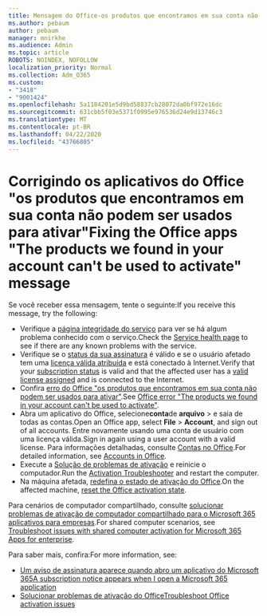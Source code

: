 ```yaml
---
title: Mensagem do Office-os produtos que encontramos em sua conta não podem ser usados para ativar
ms.author: pebaum
author: pebaum
manager: mnirkhe
ms.audience: Admin
ms.topic: article
ROBOTS: NOINDEX, NOFOLLOW
localization_priority: Normal
ms.collection: Adm_O365
ms.custom:
- "3418"
- "9001424"
ms.openlocfilehash: 5a1184201e5d9bd58837cb28072da0bf972e16dc
ms.sourcegitcommit: 631cbb5f03e5371f0995e976536d24e9d13746c3
ms.translationtype: MT
ms.contentlocale: pt-BR
ms.lasthandoff: 04/22/2020
ms.locfileid: "43766805"
---
```

# <a name="fixing-the-office-apps-the-products-we-found-in-your-account-cant-be-used-to-activate-message"></a><span data-ttu-id="ab6f5-102">Corrigindo os aplicativos do Office "os produtos que encontramos em sua conta não podem ser usados para ativar"</span><span class="sxs-lookup"><span data-stu-id="ab6f5-102">Fixing the Office apps "The products we found in your account can't be used to activate" message</span></span>

<span data-ttu-id="ab6f5-103">Se você receber essa mensagem, tente o seguinte:</span><span class="sxs-lookup"><span data-stu-id="ab6f5-103">If you receive this message, try the following:</span></span>

- <span data-ttu-id="ab6f5-104">Verifique a [página integridade do serviço](https://docs.microsoft.com/office365/enterprise/view-service-health) para ver se há algum problema conhecido com o serviço.</span><span class="sxs-lookup"><span data-stu-id="ab6f5-104">Check the [Service health page](https://docs.microsoft.com/office365/enterprise/view-service-health) to see if there are any known problems with the service.</span></span>
- <span data-ttu-id="ab6f5-105">Verifique se o [status da sua assinatura](https://support.office.com/article/0d23d3c0-c19c-4b2f-9845-5344fedc4380#bkmk_checksubscription) é válido e se o usuário afetado tem uma [licença válida atribuída](https://support.office.com/article/997596B5-4173-4627-B915-36ABAC6786DC) e está conectado à Internet.</span><span class="sxs-lookup"><span data-stu-id="ab6f5-105">Verify that your [subscription status](https://support.office.com/article/0d23d3c0-c19c-4b2f-9845-5344fedc4380#bkmk_checksubscription) is valid and that the affected user has a [valid license assigned](https://support.office.com/article/997596B5-4173-4627-B915-36ABAC6786DC) and is connected to the Internet.</span></span> 
- <span data-ttu-id="ab6f5-106">Confira [erro do Office "os produtos que encontramos em sua conta não podem ser usados para ativar"](https://support.office.com/article/c9f9a0b3-5aae-4131-8077-21e6a59f141e).</span><span class="sxs-lookup"><span data-stu-id="ab6f5-106">See [Office error "The products we found in your account can't be used to activate"](https://support.office.com/article/c9f9a0b3-5aae-4131-8077-21e6a59f141e).</span></span>
- <span data-ttu-id="ab6f5-107">Abra um aplicativo do Office, selecione**conta**de **arquivo** > e saia de todas as contas.</span><span class="sxs-lookup"><span data-stu-id="ab6f5-107">Open an Office app, select **File** > **Account**, and sign out of all accounts.</span></span> <span data-ttu-id="ab6f5-108">Entre novamente usando uma conta de usuário com uma licença válida.</span><span class="sxs-lookup"><span data-stu-id="ab6f5-108">Sign in again using a user account with a valid license.</span></span> <span data-ttu-id="ab6f5-109">Para informações detalhadas, consulte [Contas no Office](https://support.office.com/article/628ea040-f265-49de-b986-be09c3ebf8a9).</span><span class="sxs-lookup"><span data-stu-id="ab6f5-109">For detailed information, see [Accounts in Office](https://support.office.com/article/628ea040-f265-49de-b986-be09c3ebf8a9).</span></span>
- <span data-ttu-id="ab6f5-110">Execute a [Solução de problemas de ativação](https://aka.ms/SARA-OfficeActivation-Alchemy) e reinicie o computador.</span><span class="sxs-lookup"><span data-stu-id="ab6f5-110">Run the [Activation Troubleshooter](https://aka.ms/SARA-OfficeActivation-Alchemy) and restart the computer.</span></span>
- <span data-ttu-id="ab6f5-111">Na máquina afetada, [redefina o estado de ativação do Office](https://docs.microsoft.com/office365/troubleshoot/activation/reset-office-365-proplus-activation-state).</span><span class="sxs-lookup"><span data-stu-id="ab6f5-111">On the affected machine, [reset the Office activation state](https://docs.microsoft.com/office365/troubleshoot/activation/reset-office-365-proplus-activation-state).</span></span>

<span data-ttu-id="ab6f5-112">Para cenários de computador compartilhado, consulte [solucionar problemas de ativação de computador compartilhado para o Microsoft 365 aplicativos para empresas](https://docs.microsoft.com/deployoffice/troubleshoot-issues-with-shared-computer-activation-for-office-365-proplus).</span><span class="sxs-lookup"><span data-stu-id="ab6f5-112">For shared computer scenarios, see [Troubleshoot issues with shared computer activation for Microsoft 365 Apps for enterprise](https://docs.microsoft.com/deployoffice/troubleshoot-issues-with-shared-computer-activation-for-office-365-proplus).</span></span>

<span data-ttu-id="ab6f5-113">Para saber mais, confira:</span><span class="sxs-lookup"><span data-stu-id="ab6f5-113">For more information, see:</span></span> 
- [<span data-ttu-id="ab6f5-114">Um aviso de assinatura aparece quando abro um aplicativo do Microsoft 365</span><span class="sxs-lookup"><span data-stu-id="ab6f5-114">A subscription notice appears when I open a Microsoft 365 application</span></span>](https://support.office.com/article/4cabe32c-f594-4c0e-9191-3d3ade10cceb)
- [<span data-ttu-id="ab6f5-115">Solucionar problemas de ativação do Office</span><span class="sxs-lookup"><span data-stu-id="ab6f5-115">Troubleshoot Office activation issues</span></span>](https://support.office.com/article/0d23d3c0-c19c-4b2f-9845-5344fedc4380)